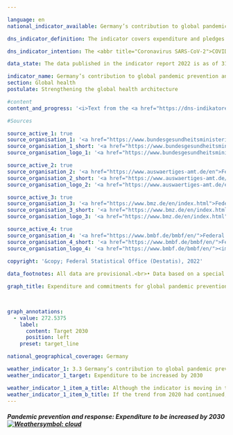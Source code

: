 ```yaml
---

language: en    
national_indicator_available: Germany’s contribution to global pandemic prevention and response    

dns_indicator_definition: The indicator covers expenditure and pledges made by Germany for global pandemic prevention and response programmes. It excludes programmes designed to contain the <abbr title="Coronavirus SARS-CoV-2">COVID-19</abbr> pandemic. To make the indicator more informative, its impact will be assessed by the time of the next edition of the German National Sustainability Strategy with a view to developing it into an output indicator.    

dns_indicator_intention: The <abbr title="Coronavirus SARS-CoV-2">COVID-19</abbr> pandemic has shown what far-reaching effects cross-border health hazards have on people and economies throughout the world. Accordingly, supporting pandemic prevention and response programmes is a major contribution to global health, particularly in countries of the Global South. The aim is therefore to increase Germany’s contribution to global pandemic prevention and response substantially from its 2019&nbsp;level in the period up to 2030.    

data_state: The data published in the indicator report 2022 is as of 31.10.2022. The data shown on this platform is updated regularly, so that more current data may be available online than published in the <a href="https://dns-indikatoren.de/assets/publications/reports/en/2022.pdf">indicator report 2022</a>.    

indicator_name: Germany’s contribution to global pandemic prevention and response    
section: Global health    
postulate: Strengthening the global health architecture    

#content     
content_and_progress: '<i>Text from the <a href="https://dns-indikatoren.de/assets/publications/reports/en/2022.pdf">Indicator Report 2022&nbsp;</a></i><br><br>The data for the indicator come from special analyses of the relevant budget headings and commitment appropriations from the Federal Foreign Office, the Federal Ministry of Education and Research, the Federal Ministry of Health and the Federal Ministry for Economic Cooperation and Development. Programmes are taken into account in the analyses if, by dint of their objectives, they fall directly under the heading of pandemic prevention and response or if they are primarily intended to enhance relevant capabilities in the field of health care. The programmes cover matters such as the pandemic prevention and response functions of the World Health Organization (<abbr title="World Health Organization">WHO</abbr>), sanitation, One Health (a holistic approach that recognises the interconnection between human, animal and environmental health), vaccination infrastructure and research and development, both at home and abroad, in so far as the <abbr title="Research and development">R&D</abbr> findings and innovations also benefit the countries of the Global South. Additionally, programmes launched in response to the <abbr title="Coronavirus SARS-CoV-2">COVID-19</abbr> pandemic have also been taken into account. The latter include <abbr title="World Health Organization">WHO</abbr> programmes and activities, humanitarian aid, vaccine development, crisis response and emergency assistance and loans to help health services in countries of the Global South to respond to the crisis. By definition, expenditure and pledges made in response to the <abbr title="Coronavirus SARS-CoV-2">COVID-19</abbr> pandemic are excluded from the indicator and shown separately.<br><br>As regards the figures, it should be noted that it is not possible to draw hard and fast lines between the content of programmes, since the indicator field is closely interlinked with numerous other areas of the health system. The indicator therefore takes account of a range of programmes, such as Germany’s contribution to the <abbr title="World Health Organization">WHO</abbr> to support its emergency programme and to provide flexible initial funding for crisis response measures through the Contingency Fund for Emergencies, support for a vaccination programme for the reduction of child mortality in the East African Community, improvement of drinking water supply and sanitation in Burkina Faso and a biosecurity cooperation programme. Besides the thematic prioritisation, it should also be noted that some of the programmes are focused on general reinforcement of global coordination and organisational capacity and therefore do not exclusively benefit countries of the Global South.<br><br>Nor can a precise line be drawn between preventive and reactive measures. Developing preventive capacity may, for example, enhance responsiveness to a pandemic situation, while reactive measures may contribute to capacity-building in the long term. To avoid a statistical outlier resulting from the response to the <abbr title="Coronavirus SARS-CoV-2">COVID-19</abbr> pandemic, these expenditure items and pledges are not part of the indicators but are shown separately in the chart.<br><br>The amounts of expenditure and pledges that are displayed, moreover, say nothing about the success of the programmes. The indicator represents Germany’s monetary contribution to pandemic prevention and response. A more extensive assessment would be needed to gauge the impact of that contribution. In view of the foregoing provisos, therefore, the recorded figures are not by any means a full reflection of the German expenditure and pledges that directly or indirectly influence the pandemic prevention and response effort.<br><br>Between the years 2015&nbsp;and 2020, expenditure and pledges for pandemic prevention and response rose from <abbr title="Euro">EUR</abbr> 137.9&nbsp;million to <abbr title="Euro">EUR</abbr> 353.1&nbsp;million (provisional figure). This represents an average annual increase of <abbr title="Euro">EUR</abbr> 43.1&nbsp;million over those last five years. If this trend continued, the objective of increasing Germany’s contribution substantially from 2019&nbsp;to 2030&nbsp;would be achieved. The chart also clearly shows the upsurge of <abbr title="Euro">EUR</abbr> 635.2&nbsp;million in expenditure and pledges in 2020&nbsp;to contain the <abbr title="Coronavirus SARS-CoV-2">COVID-19</abbr> pandemic.'    

#Sources    

source_active_1: true
source_organisation_1: '<a href="https://www.bundesgesundheitsministerium.de/en/">Federal Ministry of Health</a>'
source_organisation_1_short: '<a href="https://www.bundesgesundheitsministerium.de/en/">Federal Ministry of Health</a>'
source_organisation_logo_1: '<a href="https://www.bundesgesundheitsministerium.de/en/"><img src="https://dnsUpgradeEnvironment.github.io/dns-indicators/en/public/OrgImgDe/bmg.png" alt="Federal Ministry of Health" title=" Click here to visit the homepage of the organizationFederal Ministry of Health" style="height:60px; width:148px; border: transparent"/></a>'

source_active_2: true
source_organisation_2: '<a href="https://www.auswaertiges-amt.de/en">Federal Foreign Office</a>'
source_organisation_2_short: '<a href="https://www.auswaertiges-amt.de/en">Federal Foreign Office</a>'
source_organisation_logo_2: '<a href="https://www.auswaertiges-amt.de/en"><img src="https://dnsUpgradeEnvironment.github.io/dns-indicators/en/public/OrgImgDe/aa.png" alt="Federal Foreign Office" title=" Click here to visit the homepage of the organizationFederal Foreign Office" style="height:60px; width:148px; border: transparent"/></a>'

source_active_3: true
source_organisation_3: '<a href="https://www.bmz.de/en/index.html">Federal Ministry for Economic Cooperation and Development</a>'
source_organisation_3_short: '<a href="https://www.bmz.de/en/index.html">Federal Ministry for Economic Cooperation and Development</a>'
source_organisation_logo_3: '<a href="https://www.bmz.de/en/index.html"><img src="https://dnsUpgradeEnvironment.github.io/dns-indicators/en/public/OrgImgDe/bmz.png" alt="Federal Ministry for Economic Cooperation and Development" title=" Click here to visit the homepage of the organizationFederal Ministry for Economic Cooperation and Development" style="height:60px; width:148px; border: transparent"/></a>'

source_active_4: true
source_organisation_4: '<a href="https://www.bmbf.de/bmbf/en/">Federal Ministry of Education and Research</a>'
source_organisation_4_short: '<a href="https://www.bmbf.de/bmbf/en/">Federal Ministry of Education and Research</a>'
source_organisation_logo_4: '<a href="https://www.bmbf.de/bmbf/en/"><img src="https://dnsUpgradeEnvironment.github.io/dns-indicators/en/public/OrgImgDe/bmbf.png" alt="Federal Ministry of Education and Research" title=" Click here to visit the homepage of the organizationFederal Ministry of Education and Research" style="height:60px; width:148px; border: transparent"/></a>'
    
copyright: '&copy; Federal Statistical Office (Destatis), 2022'    

data_footnotes: All data are provisional.<br>• Data based on a special evaluation.    

graph_title: Expenditure and commitments for global pandemic prevention and response    

    

graph_annotations:
  - value: 272.5375
    label:
      content: Target 2030
      position: left
    preset: target_line        

national_geographical_coverage: Germany    

weather_indicator_1: 3.3 Germany’s contribution to global pandemic prevention and response
weather_indicator_1_target: Expenditure to be increased by 2030

weather_indicator_1_item_a_title: Although the indicator is moving in the desired direction toward the target, if the trend were to continue, the target would be missed in the target year by more than 20% of the difference between the target value and the current value.
weather_indicator_1_item_b_title: If the trend from 2020 had continued, the target value would have been reached or missed by less than 5% of the difference between the target value and the value at that time.    
---
```



<div>
  <div class="my-header">
    <h5>Pandemic prevention and response: Expenditure to be increased by 2030
      <a href="https://dnsUpgradeEnvironment.github.io/dns-indicators/en/status"><img src="https://g205sdgs.github.io/sdg-indicators/public/Wettersymbole/Wolke.png" title="Although the indicator has in 2021 been moving in the desired direction toward the target, if the trend had to continued, the target would have been missed in the target year by more than 20% of the difference between the target value and the value at that time." alt="Weathersymbol: cloud"/>
      </a>
    </h5>
  </div>
  <div class="my-header-note">
  </div>
</div>